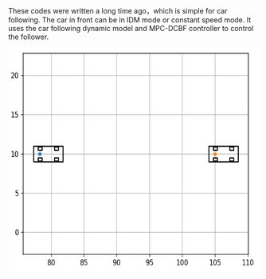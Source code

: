 These codes were written a long time ago，which is simple for car following. The car in front can be in IDM mode or constant speed mode. It uses the car following dynamic model and MPC-DCBF controller to control the follower.



<div align=center><img width="550" height="450" src="https://github.com/YimingShu-teay/Car-Following/blob/main/fig/fig1.png"/></div>

